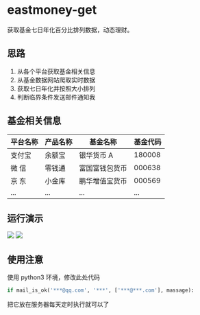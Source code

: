 # eastmoney-get

获取基金七日年化百分比排列数据，动态理财。

## 思路

1. 从各个平台获取基金相关信息
2. 从基金数据网站爬取实时数据
3. 获取七日年化并按照大小排列
4. 判断临界条件发送邮件通知我

## 基金相关信息

| 平台名称 | 产品名称 | 基金名称       | 基金代码 |
| -------- | -------- | -------------- | -------- |
| 支付宝   | 余额宝   | 银华货币 A     | 180008   |
| 微 信    | 零钱通   | 富国富钱包货币 | 000638   |
| 京 东    | 小金库   | 鹏华增值宝货币 | 000569   |
| ...      | ...      | ...            | ...      |

## 运行演示

![](https://img.injahow.com/images/2019/09/24/25.1.png)
![](https://img.injahow.com/images/2019/09/24/25.2.png)

## 使用注意

使用 python3 环境，修改此处代码

```python
if mail_is_ok('***@qq.com', '***', ['***@***.com'], massage):
```

把它放在服务器每天定时执行就可以了
